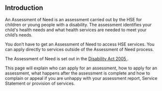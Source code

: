 ##  Introduction

An Assessment of Need is an assessment carried out by the HSE for children or
young people with a disability. The assessment identifies your child's health
needs and what health services are needed to meet your child’s needs.

You don’t have to get an Assessment of Need to access HSE services. You can
apply directly to services outside of the Assessment of Need process.

The Assessment of Need is set out in the [ Disability Act 2005
](http://www.irishstatutebook.ie/eli/2005/act/14/enacted/en/html) .

This page will explain who can apply for an assessment, how to apply for an
assessment, what happens after the assessment is complete and how to complain
or appeal if you are unhappy with your assessment report, Service Statement or
provision of services.
